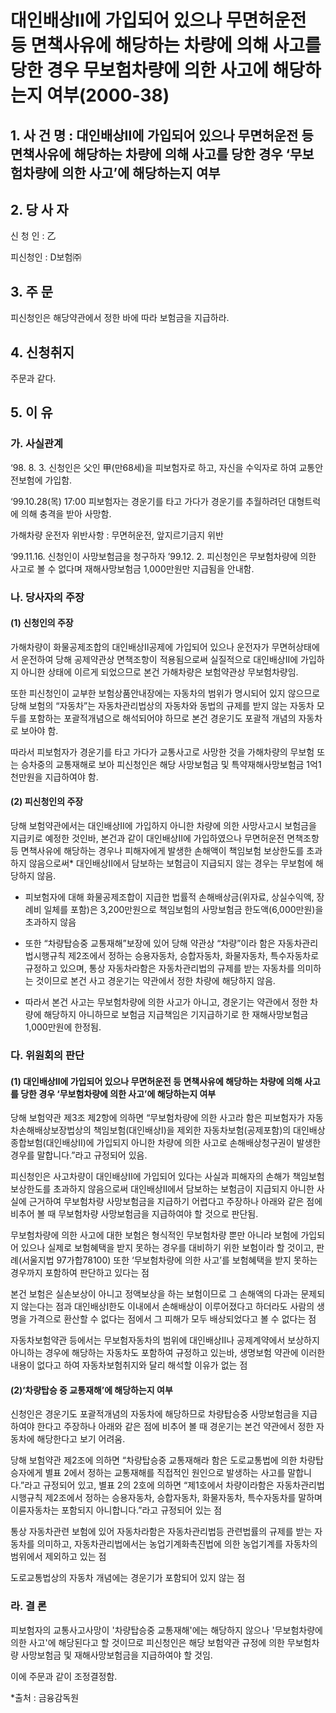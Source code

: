 # 대인배상II에 가입되어 있으나 무면허운전 등 면책사유에 해당하는 차량에 의해 사고를 당한 경우 무보험차량에 의한 사고에 해당하는지 여부(2000-38)

## 1. 사 건 명 : 대인배상Ⅱ에 가입되어 있으나 무면허운전 등 면책사유에 해당하는 차량에 의해 사고를 당한 경우 ‘무보험차량에 의한 사고’에 해당하는지 여부

## 2. 당 사 자
신 청 인 : 乙

피신청인 : D보험㈜ 

## 3. 주    문
피신청인은 해당약관에서 정한 바에 따라 보험금을 지급하라. 

## 4. 신청취지
주문과 같다. 

## 5. 이   유
### 가. 사실관계

‘98. 8. 3. 신청인은 父인 甲(만68세)을 피보험자로 하고, 자신을 수익자로 하여 교통안전보험에 가입함.  

‘99.10.28(목) 17:00 피보험자는 경운기를 타고 가다가 경운기를 추월하려던 대형트럭에 의해 충격을 받아 사망함. 

가해차량 운전자 위반사항 : 무면허운전, 앞지르기금지 위반

‘99.11.16. 신청인이 사망보험금을 청구하자 ’99.12. 2. 피신청인은 무보험차량에 의한 사고로 볼 수 없다며 재해사망보험금 1,000만원만 지급됨을 안내함.

### 나. 당사자의 주장
#### (1) 신청인의 주장

가해차량이 화물공제조합의 대인배상Ⅱ공제에 가입되어 있으나 운전자가 무면허상태에서 운전하여 당해 공제약관상 면책조항이 적용됨으로써 실질적으로 대인배상Ⅱ에 가입하지 아니한 상태에 이르게 되었으므로 본건 가해차량은 보험약관상 무보험차량임.  

또한 피신청인이 교부한 보험상품안내장에는 자동차의 범위가 명시되어 있지 않으므로 당해 보험의 “자동차”는 자동차관리법상의 자동차와 동법의 규제를 받지 않는 자동차 모두를 포함하는 포괄적개념으로 해석되어야 하므로 본건 경운기도 포괄적 개념의 자동차로 보아야 함. 

따라서 피보험자가 경운기를 타고 가다가 교통사고로 사망한 것을 가해차량의 무보험 또는 승차중의 교통재해로 보아 피신청인은 해당 사망보험금 및 특약재해사망보험금 1억1천만원을 지급하여야 함. 

#### (2) 피신청인의 주장

당해 보험약관에서는 대인배상Ⅱ에 가입하지 아니한 차량에 의한 사망사고시 보험금을 지급키로 예정한 것인바, 본건과 같이 대인배상Ⅱ에 가입하였으나 무면허운전 면책조항등 면책사유에 해당하는 경우나 피해자에게 발생한 손해액이 책임보험 보상한도를 초과하지 않음으로써* 대인배상Ⅱ에서 담보하는 보험금이 지급되지 않는 경우는 무보험에 해당하지 않음. 

 * 피보험자에 대해 화물공제조합이 지급한 법률적 손해배상금(위자료, 상실수익액, 장례비 일체를 포함)은 3,200만원으로 책임보험의 사망보험금 한도액(6,000만원)을 초과하지 않음
 
 * 또한 “차량탑승중 교통재해”보장에 있어 당해 약관상 “차량”이라 함은 자동차관리법시행규칙 제2조에서 정하는 승용자동차, 승합자동차, 화물자동차, 특수자동차로 규정하고 있으며, 통상 자동차라함은 자동차관리법의 규제를 받는 자동차를 의미하는 것이므로 본건 사고 경운기는 약관에서 정한 차량에 해당하지 않음. 
 
 * 따라서 본건 사고는 무보험차량에 의한 사고가 아니고, 경운기는 약관에서 정한 차량에 해당하지 아니하므로 보험금 지급책임은 기지급하기로 한 재해사망보험금 1,000만원에 한정됨. 


### 다. 위원회의 판단
#### (1) 대인배상Ⅱ에 가입되어 있으나 무면허운전 등 면책사유에 해당하는 차량에 의해 사고를 당한 경우 ‘무보험차량에 의한 사고’에 해당하는지 여부

당해 보험약관 제3조 제2항에 의하면 “무보험차량에 의한 사고라 함은 피보험자가 자동차손해배상보장법상의 책임보험(대인배상Ⅰ)을 제외한 자동차보험(공제포함)의 대인배상종합보험(대인배상Ⅱ)에 가입되지 아니한 차량에 의한 사고로 손해배상청구권이 발생한 경우를 말합니다.”라고 규정되어 있음. 

피신청인은 사고차량이 대인배상Ⅱ에 가입되어 있다는 사실과 피해자의 손해가 책임보험 보상한도를 초과하지 않음으로써 대인배상Ⅱ에서 담보하는 보험금이 지급되지 아니한 사실에 근거하여 무보험차량 사망보험금을 지급하기 어렵다고 주장하나 아래와 같은 점에 비추어 볼 때 무보험차량 사망보험금을 지급하여야 할 것으로 판단됨. 

무보험차량에 의한 사고에 대한 보험은 형식적인 무보험차량 뿐만 아니라 보험에 가입되어 있으나 실제로 보험혜택을 받지 못하는 경우를 대비하기 위한 보험이라 할 것이고, 판례(서울지법 97가합78100) 또한 ‘무보험차량에 의한 사고’를 보험혜택을 받지 못하는 경우까지 포함하여 판단하고 있다는 점

본건 보험은 실손보상이 아니고 정액보상을 하는 보험이므로 그 손해액의 다과는 문제되지 않는다는 점과 대인배상Ⅰ한도 이내에서 손해배상이 이루어졌다고 하더라도 사람의 생명을 가격으로 환산할 수 없다는 점에서 그 피해가 모두 배상되었다고 볼 수 없다는 점

자동차보험약관 등에서는 무보험자동차의 범위에 대인배상Ⅱ나 공제계약에서 보상하지 아니하는 경우에 해당하는 자동차도 포함하여 규정하고 있는바, 생명보험 약관에 이러한 내용이 없다고 하여 자동차보험취지와 달리 해석할 이유가 없는 점

#### (2)‘차량탑승 중 교통재해’에 해당하는지 여부

신청인은 경운기도 포괄적개념의 자동차에 해당하므로 차량탑승중 사망보험금을 지급하여야 한다고 주장하나 아래와 같은 점에 비추어 볼 때 경운기는 본건 약관에서 정한 자동차에 해당한다고 보기 어려움.  

당해 보험약관 제2조에 의하면 “차량탑승중 교통재해라 함은 도로교통법에 의한 차량탑승자에게 별표 2에서 정하는 교통재해를 직접적인 원인으로 발생하는 사고를 말합니다.”라고 규정되어 있고, 
별표 2의 2호에 의하면 “제1호에서 차량이라함은 자동차관리법시행규칙 제2조에서 정하는 승용자동차, 승합자동차, 화물자동차, 특수자동차를 말하며 이륜자동차는 포함되지 아니합니다.”라고 규정되어 있는 점

통상 자동차관련 보험에 있어 자동차라함은 자동차관리법등 관련법률의 규제를 받는 자동차를 의미하고, 자동차관리법에서는 농업기계화촉진법에 의한 농업기계를 자동차의 범위에서 제외하고 있는 점

도로교통법상의 자동차 개념에는 경운기가 포함되어 있지 않는 점
     
### 라. 결 론
피보험자의 교통사고사망이 '차량탑승중 교통재해'에는 해당하지 않으나 '무보험차량에 의한 사고'에 해당된다고 할 것이므로 피신청인은 해당 보험약관 규정에 의한 무보험차량 사망보험금 및 재해사망보험금을 지급하여야 할 것임. 
   
이에 주문과 같이 조정결정함.

*출처 : 금융감독원